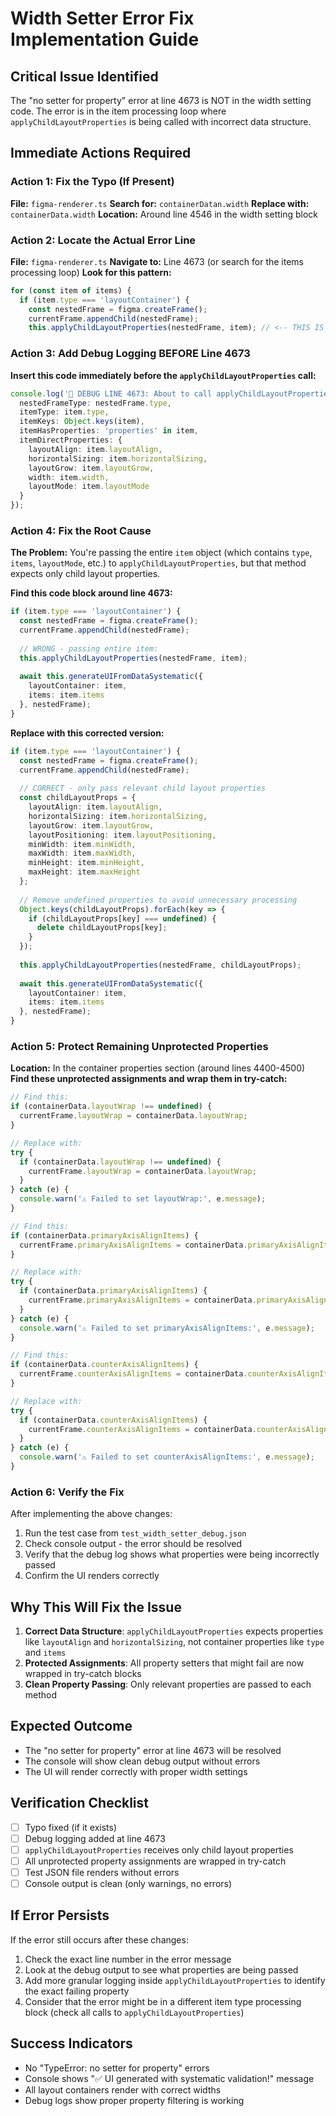 # Width Setter Error Fix Implementation Guide

## Critical Issue Identified
The "no setter for property" error at line 4673 is NOT in the width setting code. The error is in the item processing loop where `applyChildLayoutProperties` is being called with incorrect data structure.

## Immediate Actions Required

### Action 1: Fix the Typo (If Present)
**File:** `figma-renderer.ts`
**Search for:** `containerDatan.width`
**Replace with:** `containerData.width`
**Location:** Around line 4546 in the width setting block

### Action 2: Locate the Actual Error Line
**File:** `figma-renderer.ts`
**Navigate to:** Line 4673 (or search for the items processing loop)
**Look for this pattern:**
```typescript
for (const item of items) {
  if (item.type === 'layoutContainer') {
    const nestedFrame = figma.createFrame();
    currentFrame.appendChild(nestedFrame);
    this.applyChildLayoutProperties(nestedFrame, item); // <-- THIS IS THE PROBLEM LINE
```

### Action 3: Add Debug Logging BEFORE Line 4673
**Insert this code immediately before the `applyChildLayoutProperties` call:**
```typescript
console.log('🚨 DEBUG LINE 4673: About to call applyChildLayoutProperties', {
  nestedFrameType: nestedFrame.type,
  itemType: item.type,
  itemKeys: Object.keys(item),
  itemHasProperties: 'properties' in item,
  itemDirectProperties: {
    layoutAlign: item.layoutAlign,
    horizontalSizing: item.horizontalSizing,
    layoutGrow: item.layoutGrow,
    width: item.width,
    layoutMode: item.layoutMode
  }
});
```

### Action 4: Fix the Root Cause
**The Problem:** You're passing the entire `item` object (which contains `type`, `items`, `layoutMode`, etc.) to `applyChildLayoutProperties`, but that method expects only child layout properties.

**Find this code block around line 4673:**
```typescript
if (item.type === 'layoutContainer') {
  const nestedFrame = figma.createFrame();
  currentFrame.appendChild(nestedFrame);
  
  // WRONG - passing entire item:
  this.applyChildLayoutProperties(nestedFrame, item);
  
  await this.generateUIFromDataSystematic({
    layoutContainer: item,
    items: item.items
  }, nestedFrame);
}
```

**Replace with this corrected version:**
```typescript
if (item.type === 'layoutContainer') {
  const nestedFrame = figma.createFrame();
  currentFrame.appendChild(nestedFrame);
  
  // CORRECT - only pass relevant child layout properties
  const childLayoutProps = {
    layoutAlign: item.layoutAlign,
    horizontalSizing: item.horizontalSizing,
    layoutGrow: item.layoutGrow,
    layoutPositioning: item.layoutPositioning,
    minWidth: item.minWidth,
    maxWidth: item.maxWidth,
    minHeight: item.minHeight,
    maxHeight: item.maxHeight
  };
  
  // Remove undefined properties to avoid unnecessary processing
  Object.keys(childLayoutProps).forEach(key => {
    if (childLayoutProps[key] === undefined) {
      delete childLayoutProps[key];
    }
  });
  
  this.applyChildLayoutProperties(nestedFrame, childLayoutProps);
  
  await this.generateUIFromDataSystematic({
    layoutContainer: item,
    items: item.items
  }, nestedFrame);
}
```

### Action 5: Protect Remaining Unprotected Properties
**Location:** In the container properties section (around lines 4400-4500)
**Find these unprotected assignments and wrap them in try-catch:**

```typescript
// Find this:
if (containerData.layoutWrap !== undefined) {
  currentFrame.layoutWrap = containerData.layoutWrap;
}

// Replace with:
try {
  if (containerData.layoutWrap !== undefined) {
    currentFrame.layoutWrap = containerData.layoutWrap;
  }
} catch (e) {
  console.warn('⚠️ Failed to set layoutWrap:', e.message);
}

// Find this:
if (containerData.primaryAxisAlignItems) {
  currentFrame.primaryAxisAlignItems = containerData.primaryAxisAlignItems;
}

// Replace with:
try {
  if (containerData.primaryAxisAlignItems) {
    currentFrame.primaryAxisAlignItems = containerData.primaryAxisAlignItems;
  }
} catch (e) {
  console.warn('⚠️ Failed to set primaryAxisAlignItems:', e.message);
}

// Find this:
if (containerData.counterAxisAlignItems) {
  currentFrame.counterAxisAlignItems = containerData.counterAxisAlignItems;
}

// Replace with:
try {
  if (containerData.counterAxisAlignItems) {
    currentFrame.counterAxisAlignItems = containerData.counterAxisAlignItems;
  }
} catch (e) {
  console.warn('⚠️ Failed to set counterAxisAlignItems:', e.message);
}
```

### Action 6: Verify the Fix
After implementing the above changes:
1. Run the test case from `test_width_setter_debug.json`
2. Check console output - the error should be resolved
3. Verify that the debug log shows what properties were being incorrectly passed
4. Confirm the UI renders correctly

## Why This Will Fix the Issue

1. **Correct Data Structure**: `applyChildLayoutProperties` expects properties like `layoutAlign` and `horizontalSizing`, not container properties like `type` and `items`
2. **Protected Assignments**: All property setters that might fail are now wrapped in try-catch blocks
3. **Clean Property Passing**: Only relevant properties are passed to each method

## Expected Outcome
- The "no setter for property" error at line 4673 will be resolved
- The console will show clean debug output without errors
- The UI will render correctly with proper width settings

## Verification Checklist
- [ ] Typo fixed (if it exists)
- [ ] Debug logging added at line 4673
- [ ] `applyChildLayoutProperties` receives only child layout properties
- [ ] All unprotected property assignments are wrapped in try-catch
- [ ] Test JSON file renders without errors
- [ ] Console output is clean (only warnings, no errors)

## If Error Persists
If the error still occurs after these changes:
1. Check the exact line number in the error message
2. Look at the debug output to see what properties are being passed
3. Add more granular logging inside `applyChildLayoutProperties` to identify the exact failing property
4. Consider that the error might be in a different item type processing block (check all calls to `applyChildLayoutProperties`)

## Success Indicators
- No "TypeError: no setter for property" errors
- Console shows "✅ UI generated with systematic validation!" message
- All layout containers render with correct widths
- Debug logs show proper property filtering is working